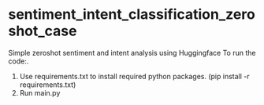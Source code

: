 # sentiment_intent_classification_zeroshot_case
Simple zeroshot sentiment and intent analysis using Huggingface
To run the code:.
1. Use requirements.txt to install required python packages. (pip install -r requirements.txt)
2. Run main.py